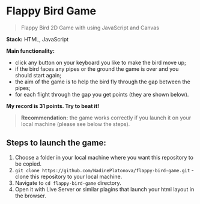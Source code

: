 # Flappy Bird Game

> Flappy Bird 2D Game with using JavaScript and Canvas

**Stack:** HTML, JavaScript

**Main functionality:**

- click any button on your keyboard you like to make the bird move up;
- if the bird faces any pipes or the ground the game is over and you should start again;
- the aim of the game is to help the bird fly through the gap between the pipes;
- for each flight through the gap you get points (they are shown below).

**My record is 31 points. Try to beat it!**

> **Recommendation:** the game works correctly if you launch it on your local machine (please see below the steps).

## Steps to launch the game:

1. Choose a folder in your local machine where you want this repository to be copied.
2. `git clone https://github.com/NadinePlatonova/flappy-bird-game.git` - clone this repository to your local machine.
3. Navigate to `cd flappy-bird-game` directory.
4. Open it with Live Server or similar plagins that launch your html layout in the browser.
